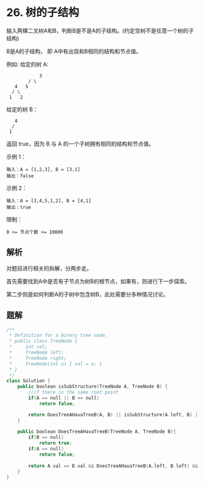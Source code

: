 # 26. 树的子结构

输入两棵二叉树A和B，判断B是不是A的子结构。(约定空树不是任意一个树的子结构)

B是A的子结构， 即 A中有出现和B相同的结构和节点值。

例如:
给定的树 A:

     			3
    		/ \
       4   5
      / \
     1   2

给定的树 B：

```
   4 
  /
 1
```


返回 true，因为 B 与 A 的一个子树拥有相同的结构和节点值。

示例 1：

```
输入：A = [1,2,3], B = [3,1]
输出：false
```


示例 2：

```
输入：A = [3,4,5,1,2], B = [4,1]
输出：true
```

限制：

`0 <= 节点个数 <= 10000`

## 解析

对题目进行相关的拆解，分两步走。

首先需要找到A中是否有子节点为树B的根节点，如果有，则进行下一步探索。

第二步则是如何判断A的子树中包含树B，此处需要分多种情况讨论。

## 题解

```c++
/**
 * Definition for a binary tree node.
 * public class TreeNode {
 *     int val;
 *     TreeNode left;
 *     TreeNode right;
 *     TreeNode(int x) { val = x; }
 * }
 */
class Solution {
    public boolean isSubStructure(TreeNode A, TreeNode B) {
        //if there is the same root point
        if(A == null || B == null)
            return false;

        return DoesTreeAHavaTreeB(A, B) || isSubStructure(A.left, B) || isSubStructure(A.right, B);
    }
    
    public boolean DoesTreeAHavaTreeB(TreeNode A, TreeNode B){
        if(B == null)
            return true;
        if(A == null)
            return false;
        
        return A.val == B.val && DoesTreeAHavaTreeB(A.left, B.left) && DoesTreeAHavaTreeB(A.right, B.right);
    }
}

```



